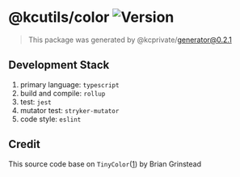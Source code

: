 # @kcutils/color ![Version][pkg_version]

> This package was generated by @kcprivate/generator@0.2.1

## Development Stack

1. primary language: `typescript`
2. build and compile: `rollup`
3. test: `jest`
4. mutator test: `stryker-mutator`
5. code style: `eslint`

## Credit

This source code base on `TinyColor`([1](https://github.com/bgrins/TinyColor)) by Brian Grinstead

[pkg_version]: https://img.shields.io/github/package-json/v/kamontat/kcutils?filename=packages%2Futilities%2Fcolor%2Fpackage.json&style=flat-square
